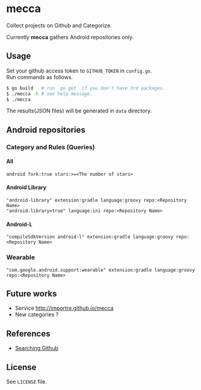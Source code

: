 mecca
=====

Collect projects on Github and Categorize.

Currently **mecca** gathers Android repositories only.


Usage
-----

Set your github access token to `GITHUB_TOKEN` in `config.go`.  
Run commands as follows.

```sh
$ go build   # run `go get` if you don't have 3rd packages.
$ ./mecca -h # see help message.
$ ./mecca
```

The results(JSON files) will be generated in `data` directory.


Android repositories
--------------------

### Category and Rules (Queries)

#### All
```
android fork:true stars:>=<The number of stars>
```

#### Android Library
```
"android-library" extension:gradle language:groovy repo:<Repository Name>
"android.library=true" language:ini repo:<Repository Name>
```

#### Android-L
```
"compileSdkVersion android-l" extension:gradle language:groovy repo:<Repository Name>
```

### Wearable
```
"com.google.android.support:wearable" extension:gradle language:groovy repo:<Repository Name>
```


Future works
------------

- Service http://importre.github.io/mecca
- New categories ?


References
----------

- [Searching Github][Searching Github]


License
-------

See `LICENSE` file.

[Searching Github]: https://help.github.com/articles/searching-github
